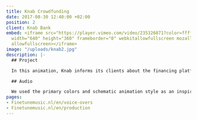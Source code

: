 ```yaml
---
title: Knab Crowdfunding
date: 2017-08-30 12:40:00 +02:00
position: 2
client: Knab Bank
embed: <iframe src="https://player.vimeo.com/video/235326871?color=ffffff&title=0&byline=0&portrait=0"
  width="640" height="360" frameborder="0" webkitallowfullscreen mozallowfullscreen
  allowfullscreen></iframe>
image: "/uploads/knab2.jpg"
description: |-
  ## Project

  In this animation, Knab informs its clients about the financing platform, that makes crowdfunding for entrepreneurs possible.

  ## Audio

  We used the primary colors and schematic animation style as an inspiration for our sound design, to create a matching palette of round, colorful sounds.
pages:
- Finetunemusic.nl/en/voice-overs
- Finetunemusic.nl/en/production
---
```


